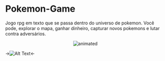 # Pokemon-Game

Jogo rpg em texto que se passa dentro do universo de pokemon. Você pode, explorar o mapa, ganhar dinheiro, capturar novos pokemons e lutar contra adversários.


<p align="center">
  <img src="https://i.pinimg.com/originals/e0/73/fa/e073fa2e3c6a6206e52441f9aff7ed97.gif" alt="animated" />
</p>




  ->![Alt Text](https://i.pinimg.com/originals/e0/73/fa/e073fa2e3c6a6206e52441f9aff7ed97.gif)<-

